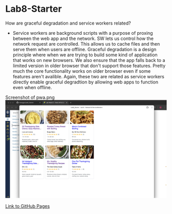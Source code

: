 # Lab8-Starter

How are graceful degradation and service workers related? 
- Service workers are background scripts with a purpose of proxing between the web app and the network. SW lets us control how the network request are controlled. This allows us to cache files and then serve them when users are offline. Graceful degradation is a design principle where when we are trying to build some kind of application that works on new browsers. We also ensure that the app falls back to a limited version in older browser that don't support those features. Pretty much the core functionality works on older browser even if some features aren't avalible. Again, these two are related as service workers directly enable graceful degradtion by allowing web apps to function even when offline. 

Screenshot of pwa.png
![screenshot of pwa.png](pwa.png)

[Link to GitHub Pages](https://khanggn.github.io/Lab8_Starter/)